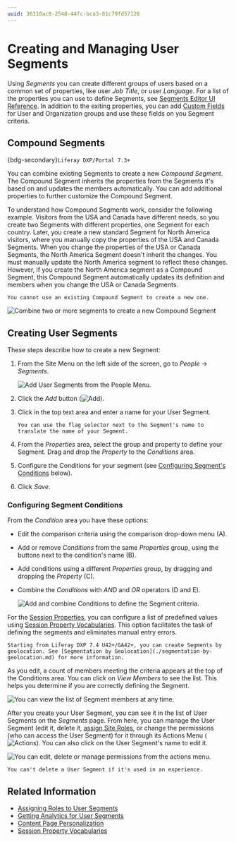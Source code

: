 ```yaml
---
uuid: 36310ac8-2548-44fc-bca3-81c79fd57126
---
```

# Creating and Managing User Segments

Using *Segments* you can create different groups of users based on a common set of properties, like user *Job Title*, or user *Language*. For a list of the properties you can use to define Segments, see [Segments Editor UI Reference](./segments-editor-ui-reference.md). In addition to the exiting properties, you can add [Custom Fields](../../../system-administration/configuring-liferay/adding-custom-fields.md) for User and Organization groups and use these fields on you Segment criteria.

## Compound Segments

{bdg-secondary}`Liferay DXP/Portal 7.3+`

You can combine existing Segments to create a new _Compound Segment_. The Compound Segment inherits the properties from the Segments it's based on and updates the members automatically. You can add additional properties to further customize the Compound Segment.

To understand how Compound Segments work, consider the following example. Visitors from the USA and Canada have different needs, so you create two Segments with different properties, one Segment for each country. Later, you create a new standard Segment for North America visitors, where you manually copy the properties of the USA and Canada Segments. When you change the properties of the USA or Canada Segments, the North America Segment doesn't inherit the changes. You must manually update the North America segment to reflect these changes. However, if you create the North America segment as a Compound Segment, this Compound Segment automatically updates its definition and members when you change the USA or Canada Segments.

```{important}
You cannot use an existing Compound Segment to create a new one.
```

![Combine two or more segments to create a new Compound Segment](./creating-and-managing-user-segments/images/08.png)

## Creating User Segments

These steps describe how to create a new Segment:

1. From the Site Menu on the left side of the screen, go to *People* &rarr; *Segments*.

    ![Add User Segments from the People Menu.](./creating-and-managing-user-segments/images/01.png)

1. Click the *Add* button (![Add](../../../images/icon-add.png)).

1. Click in the top text area and enter a name for your User Segment.

   ```{tip}
   You can use the flag selector next to the Segment's name to translate the name of your Segment.
   ```

1. From the *Properties* area, select the group and property to define your Segment. Drag and drop the *Property* to the *Conditions* area.

1. Configure the Conditions for your segment (see [Configuring Segment's Conditions](#configuring-segment-conditions) below).

1. Click *Save*.

### Configuring Segment Conditions

From the *Condition* area you have these options:

- Edit the comparison criteria using the comparison drop-down menu (A).
- Add or remove *Conditions* from the same *Properties* group, using the buttons next to the condition's name (B).
- Add conditions using a different *Properties* group, by dragging and dropping the *Property* (C).
- Combine the *Conditions* with *AND* and *OR* operators (D and E).

   ![Add and combine Conditions to define the Segment criteria.](./creating-and-managing-user-segments/images/06.png)

For the [Session Properties](./segments-editor-ui-reference.md#session-properties), you can configure a list of predefined values using [Session Property Vocabularies](../../../content-authoring-and-management/tags-and-categories/session-property-vocabularies.md). This option facilitates the task of defining the segments and eliminates manual entry errors.

```{note}
Starting from Liferay DXP 7.4 U42+/GA42+, you can create Segments by geolocation. See [Segmentation by Geolocation](./segmentation-by-geolocation.md) for more information.
```

As you edit, a count of members meeting the criteria appears at the top of the Conditions area. You can click on *View Members* to see the list. This helps you determine if you are correctly defining the Segment.

![You can view the list of Segment members at any time.](./creating-and-managing-user-segments/images/04.png)

After you create your User Segment, you can see it in the list of User Segments on the *Segments* page. From here, you can manage the User Segment (edit it, delete it, [assign Site Roles](../../../users-and-permissions/roles-and-permissions/assigning-roles-to-user-segments.md), or change the permissions (who can access the User Segment) for it through its Actions Menu (![Actions](../../../images/icon-actions.png)). You can also click on the User Segment's name to edit it.

![You can edit, delete or manage permissions from the actions menu.](./creating-and-managing-user-segments/images/05.png)

```{note}
You can't delete a User Segment if it's used in an experience.
```

## Related Information

- [Assigning Roles to User Segments](../../../users-and-permissions/roles-and-permissions/assigning-roles-to-user-segments.md)
- [Getting Analytics for User Segments](./getting-analytics-for-user-segments.md)
- [Content Page Personalization](../experience-personalization/content-page-personalization.md)
- [Session Property Vocabularies](../../../content-authoring-and-management/tags-and-categories/session-property-vocabularies.md)